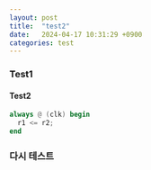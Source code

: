 ```yaml
---
layout: post
title:  "test2"
date:   2024-04-17 10:31:29 +0900
categories: test
---
```

### Test1

#### Test2

```verilog
always @ (clk) begin
  r1 <= r2;
end
``` 
### 다시 테스트